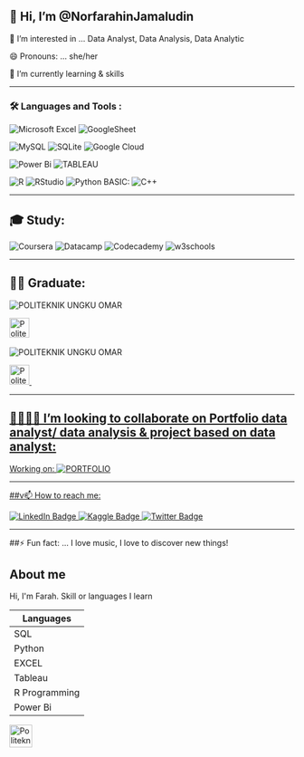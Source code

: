 👋 Hi, I’m @NorfarahinJamaludin
--

👀 I’m interested in ... Data Analyst, Data Analysis, Data Analytic

😄 Pronouns: ... she/her


🌱 I’m currently learning & skills

---

### :hammer_and_wrench: Languages and Tools :
![Microsoft Excel](https://img.shields.io/badge/Microsoft_Excel-217346?style=for-the-badge&logo=microsoft-excel&logoColor=white)
![GoogleSheet](https://img.shields.io/badge/Google%20Sheets-34A853?style=for-the-badge&logo=google-sheets&logoColor=white)

![MySQL](https://img.shields.io/badge/mysql-4479A1.svg?style=for-the-badge&logo=mysql&logoColor=white)
![SQLite](https://img.shields.io/badge/sqlite-%2307405e.svg?style=for-the-badge&logo=sqlite&logoColor=white)
![Google Cloud](https://img.shields.io/badge/GoogleCloud-%234285F4.svg?style=for-the-badge&logo=google-cloud&logoColor=white)

![Power Bi](https://img.shields.io/badge/power_bi-F2C811?style=for-the-badge&logo=powerbi&logoColor=black)
![TABLEAU](https://img.shields.io/badge/Tableau-E97627?style=for-the-badge&logo=Tableau&logoColor=white)

![R](https://img.shields.io/badge/r-%23276DC3.svg?style=for-the-badge&logo=r&logoColor=white)
![RStudio](https://img.shields.io/badge/RStudio-4285F4?style=for-the-badge&logo=rstudio&logoColor=white)
![Python](https://img.shields.io/badge/Python-FFD43B?style=for-the-badge&logo=python&logoColor=blue)
BASIC: ![C++](https://img.shields.io/badge/C%2B%2B-00599C?style=for-the-badge&logo=c%2B%2B&logoColor=white)

---

## 🎓 Study:

![Coursera](https://img.shields.io/badge/Coursera-%230056D2.svg?style=for-the-badge&logo=Coursera&logoColor=white)
![Datacamp](https://img.shields.io/badge/Datacamp-05192D?style=for-the-badge&logo=datacamp&logoColor=03E860)
![Codecademy](https://img.shields.io/badge/Codecademy-FFF0E5?style=for-the-badge&logo=codecademy&logoColor=1F243A)
![w3schools](https://img.shields.io/badge/W3Schools-04AA6D?style=for-the-badge&logo=W3Schools&logoColor=white)

---

## 👩‍🎓 Graduate: 

![POLITEKNIK UNGKU OMAR](https://img.shields.io/badge/politeknik_ungku_omar-F2C811?style=for-the-badge&logo=politeknik&logoColor=yellow)
<div>
  <img src="https://upload.wikimedia.org/wikipedia/commons/9/9d/PUO_Logo.png" title="Politeknik" alt="Politeknik" width="35" height="35"/>&nbsp; 
</div> 


![POLITEKNIK UNGKU OMAR](https://img.shields.io/badge/politeknik_ungku_omar-F2C811?style=for-the-badge&logo=politeknik&logoColor=yellow)
<div id="logo">
  <a href="https://www.puo.edu.my/webportal/">
      <img src="https://upload.wikimedia.org/wikipedia/commons/9/9d/PUO_Logo.png" title="Politeknik" alt="Politeknik Logo" width="35" height="35"/>&nbsp; 
</div>
  
---

## 🫱🏼‍🫲🏼 I’m looking to collaborate on Portfolio data analyst/ data analysis & project based on data analyst:

Working on: ![PORTFOLIO](https://img.shields.io/badge/Portfolio-255E63?style=for-the-badge&logo=About.me&logoColor=white)


---

##v📫 How to reach me:
<div id="badges">
  <a href="https://www.linkedin.com/in/norfarahin-jamaludin-24b9602a8/">
    <img src="https://img.shields.io/badge/LinkedIn-blue?style=for-the-badge&logo=linkedin&logoColor=white" alt="LinkedIn Badge"/>
  </a>
  <a href="https://www.kaggle.com/norfarahinjamaludin">
    <img src="https://img.shields.io/badge/Kaggle-035a7d?style=for-the-badge&logo=kaggle&logoColor=white" alt="Kaggle Badge"/>
  </a>
  <a href="your-twitter-URL">
    <img src="https://img.shields.io/badge/Twitter-blue?style=for-the-badge&logo=twitter&logoColor=white" alt="Twitter Badge"/>
  </a>
</div>

---

##⚡ Fun fact: ... I love music, I love to discover new things!

<!---
NorfarahinJamaludin/Norfarahin21 is a ✨ special ✨ repository because its `README.md` (this file) appears on your GitHub profile.
You can click the Preview link to take a look at your changes.
--->

## About me

Hi, I'm Farah. Skill or languages I learn

| Languages           |
|---------------------|
|    SQL              |
|    Python           |
|    EXCEL            |
|    Tableau          |
|    R Programming    |
|    Power Bi         |


<div>
  <img src="https://upload.wikimedia.org/wikipedia/commons/9/9d/PUO_Logo.png"&logo=PUO_Logo.png&logoColor=white" alt="Politeknik Badge" width="40" height="40"/>&nbsp;
</div>


